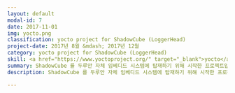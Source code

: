 ```yaml
---
layout: default
modal-id: 7
date: 2017-11-01
img: yocto.png
classification: yocto project for ShadowCube (LoggerHead)
project-date: 2017년 8월 &mdash; 2017년 12월
category: yocto project for ShadowCube (LoggerHead)
skill: <a href="https://www.yoctoproject.org/" target="_blank">yocto</a>
summary: ShadowCube 를 두루안 자체 임베디드 시스템에 탑재하기 위해 시작한 프로젝트입니다.
description: ShadowCube 를 두루안 자체 임베디드 시스템에 탑재하기 위해 시작한 프로젝트입니다.<br />ShadowCube 는 ASP.NET 으로 개발이 되었기 때문에 Linux 에서 .NET 을 동작해주는 mono 를 먼저 임베디드 시스템에 탑재해야 했습니다.<br /><br />mono 는 잘 만들어진 open source 라서 임베디드 시스템에 탑재가 되었지만, ShadowCube 웹 호스팅에  필요한 apache-mod-mono, fastcgi, xsp 는 Open Embeded Recipe 로 제공이되지 않아 처음부터 시작하였습니다.<br /><br />필요한 프로그램의 소스를 하나하나 찾아서 yocto 환경에서 빌드되도록 한 다음에 임베디드 시스템에 탑재하였지만.. 속도 등 성능상의 이슈가 있어서 포기해야만 했습니다. :-(<br /><br />yocto project 에서 mono xsp 를 빌드될 수 있도록 한 것을 <a href="https://github.com/insung/mono-server-yocto" target="_blank">Github</a>에 정리해 보았습니다!

---
```

